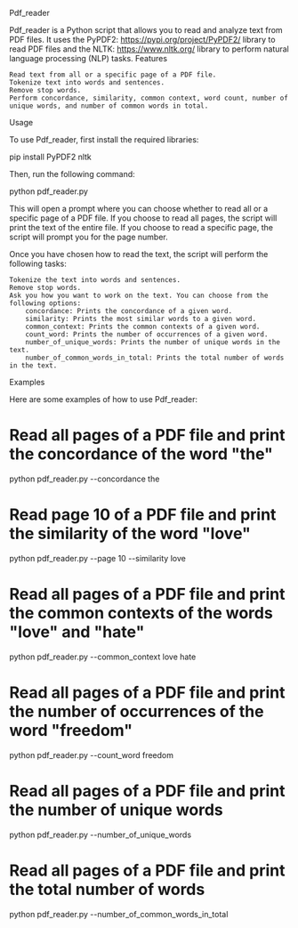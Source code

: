 Pdf_reader

Pdf_reader is a Python script that allows you to read and analyze text from PDF files. It uses the PyPDF2: https://pypi.org/project/PyPDF2/ library to read PDF files and the NLTK: https://www.nltk.org/ library to perform natural language processing (NLP) tasks.
Features

    Read text from all or a specific page of a PDF file.
    Tokenize text into words and sentences.
    Remove stop words.
    Perform concordance, similarity, common context, word count, number of unique words, and number of common words in total.

Usage

To use Pdf_reader, first install the required libraries:

pip install PyPDF2 nltk

Then, run the following command:

python pdf_reader.py

This will open a prompt where you can choose whether to read all or a specific page of a PDF file. If you choose to read all pages, the script will print the text of the entire file. If you choose to read a specific page, the script will prompt you for the page number.

Once you have chosen how to read the text, the script will perform the following tasks:

    Tokenize the text into words and sentences.
    Remove stop words.
    Ask you how you want to work on the text. You can choose from the following options:
        concordance: Prints the concordance of a given word.
        similarity: Prints the most similar words to a given word.
        common_context: Prints the common contexts of a given word.
        count_word: Prints the number of occurrences of a given word.
        number_of_unique_words: Prints the number of unique words in the text.
        number_of_common_words_in_total: Prints the total number of words in the text.

Examples

Here are some examples of how to use Pdf_reader:

# Read all pages of a PDF file and print the concordance of the word "the"
python pdf_reader.py --concordance the

# Read page 10 of a PDF file and print the similarity of the word "love"
python pdf_reader.py --page 10 --similarity love

# Read all pages of a PDF file and print the common contexts of the words "love" and "hate"
python pdf_reader.py --common_context love hate

# Read all pages of a PDF file and print the number of occurrences of the word "freedom"
python pdf_reader.py --count_word freedom

# Read all pages of a PDF file and print the number of unique words
python pdf_reader.py --number_of_unique_words

# Read all pages of a PDF file and print the total number of words
python pdf_reader.py --number_of_common_words_in_total
